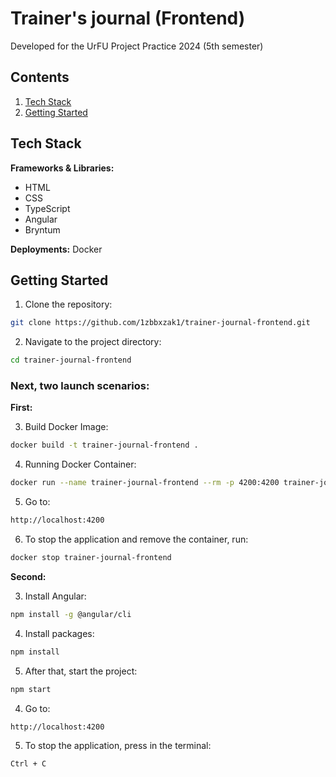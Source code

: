 # Trainer's journal (Frontend)

Developed for the UrFU Project Practice 2024 (5th semester)

## Contents

1. <a href = "#stack">Tech Stack</a>
2. <a href = "#start">Getting Started</a>

<a name = stack></a>  
## Tech Stack
**Frameworks & Libraries:**
- HTML
- CSS
- TypeScript
- Angular
- Bryntum

**Deployments:** Docker


<a name = start></a>
## Getting Started
  1. Clone the repository:
  ```bash 
  git clone https://github.com/1zbbxzak1/trainer-journal-frontend.git
  ```
  2. Navigate to the project directory:
  ```bash
  cd trainer-journal-frontend
  ```

### Next, two launch scenarios:

**First:**

  3. Build Docker Image:
  ```bash
  docker build -t trainer-journal-frontend .
  ```
  4. Running Docker Container:
  ```bash
  docker run --name trainer-journal-frontend --rm -p 4200:4200 trainer-journal-frontend
  ```
  5. Go to:
  ```bash
  http://localhost:4200
  ```
  6. To stop the application and remove the container, run:
  ```bash
  docker stop trainer-journal-frontend
  ```

**Second:**

  3. Install Angular: 
  ```bash
  npm install -g @angular/cli
  ```
  4. Install packages:
  ```bash
  npm install
  ```
  5. After that, start the project: 
  ```bash
  npm start
  ```
  4. Go to:
  ```bash
  http://localhost:4200
  ```
  5. To stop the application, press in the terminal:
  ```bash
  Ctrl + C
  ```